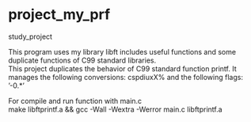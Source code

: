 # project_my_prf
study_project

This program uses my library libft includes useful functions and some duplicate functions of C99 standard libraries. \
This project duplicates the behavior of C99 standard function printf. It manages the following conversions: cspdiuxX% and the following flags: ’-0.*’

For compile and run function with main.c \
make libftprintf.a && gcc -Wall -Wextra -Werror main.c libftprintf.a
